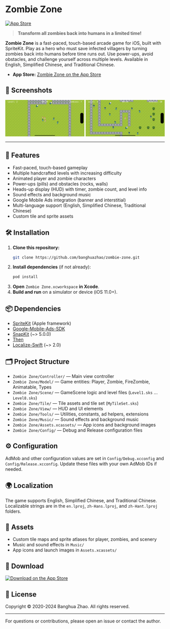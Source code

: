 # Zombie Zone

[![App Store](https://img.shields.io/badge/App%20Store-Download-blue)](https://apps.apple.com/us/app/zombie-zone-clear-zombies/id1531598928)

> **Transform all zombies back into humans in a limited time!**

**Zombie Zone** is a fast-paced, touch-based arcade game for iOS, built with SpriteKit. Play as a hero who must save infected villagers by turning zombies back into humans before time runs out. Use power-ups, avoid obstacles, and challenge yourself across multiple levels. Available in English, Simplified Chinese, and Traditional Chinese.

- **App Store:** [Zombie Zone on the App Store](https://apps.apple.com/us/app/zombie-zone-clear-zombies/id1531598928)

## 📱 Screenshots
<p align="center">
  <img src="screenshots/1.png" alt="Zombie Zone gameplay screenshot 1" width="250"/>
  <img src="screenshots/2.png" alt="Zombie Zone gameplay screenshot 2" width="250"/>
</p>

---

## 🚀 Features
- Fast-paced, touch-based gameplay
- Multiple handcrafted levels with increasing difficulty
- Animated player and zombie characters
- Power-ups (pills) and obstacles (rocks, walls)
- Heads-up display (HUD) with timer, zombie count, and level info
- Sound effects and background music
- Google Mobile Ads integration (banner and interstitial)
- Multi-language support (English, Simplified Chinese, Traditional Chinese)
- Custom tile and sprite assets

## 🛠 Installation
1. **Clone this repository:**
   ```sh
   git clone https://github.com/banghuazhao/zombie-zone.git
   ```
2. **Install dependencies** (if not already):
   ```sh
   pod install
   ```
3. **Open** `Zombie Zone.xcworkspace` **in Xcode**.
4. **Build and run** on a simulator or device (iOS 11.0+).

## 📦 Dependencies
- [SpriteKit](https://developer.apple.com/spritekit/) (Apple framework)
- [Google-Mobile-Ads-SDK](https://developers.google.com/admob/ios/download)
- [SnapKit](https://github.com/SnapKit/SnapKit) (~> 5.0.0)
- [Then](https://github.com/devxoul/Then)
- [Localize-Swift](https://github.com/malcommac/LocalizationKit) (~> 2.0)

## 🗂 Project Structure
- `Zombie Zone/Controller/` — Main view controller
- `Zombie Zone/Model/` — Game entities: Player, Zombie, FireZombie, Animatable, Types
- `Zombie Zone/Scene/` — GameScene logic and level files (`Level1.sks` ... `Level8.sks`)
- `Zombie Zone/Tile/` — Tile assets and tile set (`MyTileSet.sks`)
- `Zombie Zone/View/` — HUD and UI elements
- `Zombie Zone/Tools/` — Utilities, constants, ad helpers, extensions
- `Zombie Zone/Music/` — Sound effects and background music
- `Zombie Zone/Assets.xcassets/` — App icons and background images
- `Zombie Zone/Config/` — Debug and Release configuration files

## ⚙️ Configuration
AdMob and other configuration values are set in `Config/Debug.xcconfig` and `Config/Release.xcconfig`. Update these files with your own AdMob IDs if needed.

## 🌍 Localization
The game supports English, Simplified Chinese, and Traditional Chinese. Localizable strings are in the `en.lproj`, `zh-Hans.lproj`, and `zh-Hant.lproj` folders.

## 🎨 Assets
- Custom tile maps and sprite atlases for player, zombies, and scenery
- Music and sound effects in `Music/`
- App icons and launch images in `Assets.xcassets/`

## 📲 Download
[![Download on the App Store](https://developer.apple.com/assets/elements/badges/download-on-the-app-store.svg)](https://apps.apple.com/us/app/zombie-zone-clear-zombies/id1531598928)

## 📄 License
Copyright © 2020-2024 Banghua Zhao. All rights reserved.

---
For questions or contributions, please open an issue or contact the author. 